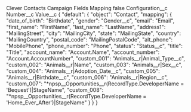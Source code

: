 <?xml version="1.0" encoding="UTF-8"?>
<CustomMetadata xmlns="http://soap.sforce.com/2006/04/metadata" xmlns:xsi="http://www.w3.org/2001/XMLSchema-instance" xmlns:xsd="http://www.w3.org/2001/XMLSchema">
    <label>Clever Contacts Campaign Fields Mapping</label>
    <protected>false</protected>
    <values>
        <field>Configuration__c</field>
        <value xsi:nil="true"/>
    </values>
    <values>
        <field>Number__c</field>
        <value xsi:nil="true"/>
    </values>
    <values>
        <field>Value__c</field>
        <value xsi:type="xsd:string">{
  &quot;default&quot;: {
    &quot;object&quot;: &quot;Contact&quot;,
    &quot;mapping&quot;: {
      &quot;date_of_birth&quot;: &quot;Birthdate&quot;,
      &quot;gender&quot;: &quot;Gender__c&quot;,
      &quot;email&quot;: &quot;Email&quot;,
      &quot;first_name&quot;: &quot;FirstName&quot;,
      &quot;last_name&quot;: &quot;LastName&quot;,
      &quot;address1&quot;: &quot;MailingStreet&quot;,
      &quot;city&quot;: &quot;MailingCity&quot;,
      &quot;state&quot;: &quot;MailingState&quot;,
      &quot;country&quot;: &quot;MailingCountry&quot;,
      &quot;postal_code&quot;: &quot;MailingPostalCode&quot;,
      &quot;alt_phone&quot;: &quot;MobilePhone&quot;,
      &quot;phone_number&quot;: &quot;Phone&quot;,
      &quot;status&quot;: &quot;Status__c&quot;,
      &quot;title&quot;: &quot;Title&quot;,
      &quot;account_name&quot;: &quot;Account.Name&quot;,
      &quot;account_number&quot;: &quot;Account.AccountNumber&quot;,
      &quot;custom_001&quot;: &quot;Animals__r|Animal_Type__c&quot;,
      &quot;custom_002&quot;: &quot;Animals__r|Name&quot;,
      &quot;custom_003&quot;: &quot;Animals__r|Sex__c&quot;,
      &quot;custom_004&quot;: &quot;Animals__r|Adoption_Date__c&quot;,
      &quot;custom_005&quot;: &quot;Animals__r|Birthdate__c&quot;,
      &quot;custom_006&quot;: &quot;Animals__r|Region__c&quot;,
      &quot;custom_007&quot;: &quot;*npsp__Opportunities__r(RecordType.DeveloperName = &apos;Bequest&apos;)|StageName&quot;,
      &quot;custom_008&quot;: &quot;*npsp__Opportunities__r(RecordType.DeveloperName = &apos;Home_Ever_After&apos;)|StageName&quot;
    }
  }
}</value>
    </values>
</CustomMetadata>
